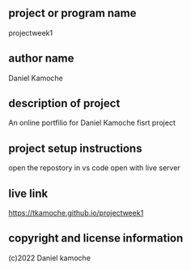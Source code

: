 ## project or program name
projectweek1

## author name
Daniel Kamoche

## description of project
An online portfilio for Daniel Kamoche fisrt project

## project setup instructions
open the repostory in vs code
open with live server

## live link
https://tkamoche.github.io/projectweek1

## copyright and license information
(c)2022 Daniel kamoche